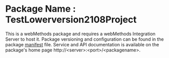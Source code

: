 # Package Name : TestLowerversion2108Project
This is a webMethods package and requires a webMethods Integration Server to host it. Package versioning and configuration can be found in the package [manifest](./TestLowerversion2108Project/manifest.v3) file. Service and API documentation is available on the package's home page http://&lt;server&gt;:&lt;port&gt;/&lt;packagename>.
